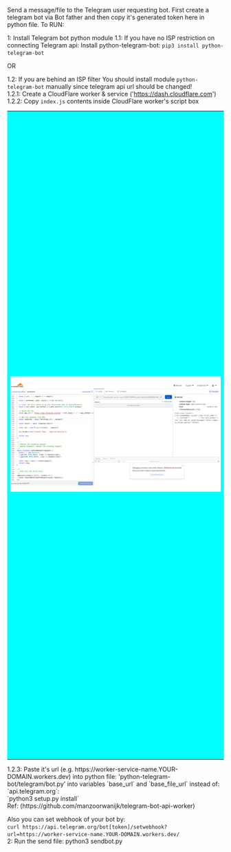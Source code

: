 Send a message/file to the Telegram user requesting bot. First create a telegram bot via Bot father and then copy it's generated token here in python file.
To RUN:


1: Install Telegram bot python module 
1.1: If you have no ISP restriction on connecting Telegram api:
  Install python-telegram-bot:
	`pip3 install python-telegram-bot`

OR 

1.2:  If you are behind an ISP filter
   You should install module `python-telegram-bot` manually since telegram api url should be changed! <br/>
   1.2.1: Create a CloudFlare worker & service ('https://dash.cloudflare.com') <br/>
   1.2.2: Copy `index.js` contents inside CloudFlare worker's script box
   <table><tr width="1%"><td bgcolor="cyan" bordercolor= "blue" width="1500" height="1500">
    <img src="./cloudflare-worker.png" />
   </td></tr></table>   
   1.2.3: Paste it's url (e.g. https://worker-service-name.YOUR-DOMAIN.workers.dev) into python file: 'python-telegram-bot/telegram/bot.py' into variables `base_url` and `base_file_url` instead of: `api.telegram.org`: <br/>
	`python3 setup.py install` <br/>
   Ref: (https://github.com/manzoorwanijk/telegram-bot-api-worker)

   Also you can set webhook of your bot by: <br/>
        `curl https://api.telegram.org/bot[token]/setwebhook?url=https://worker-service-name.YOUR-DOMAIN.workers.dev/`
<br/>
2: Run the send file:
	python3 sendbot.py
